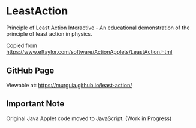 # LeastAction

Principle of Least Action Interactive - An educational demonstration of the principle of least action in physics.

Copied from  https://www.eftaylor.com/software/ActionApplets/LeastAction.html

## GitHub Page

Viewable at: https://murguia.github.io/least-action/

## Important Note

Original Java Applet code moved to JavaScript.  (Work in Progress)